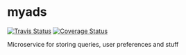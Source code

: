 # myads

[![Travis Status](https://travis-ci.org/adsabs/myads.png?branch=master)](https://travis-ci.org/adsabs/myads)
[![Coverage Status](https://img.shields.io/coveralls/adsabs/myads.svg)](https://coveralls.io/r/adsabs/myads)


Microservice for storing queries, user preferences and stuff
